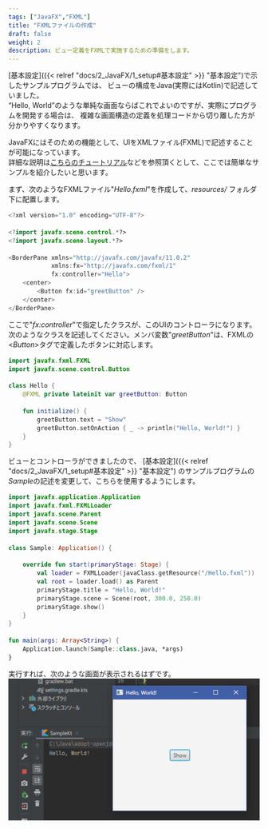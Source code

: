 ```yaml
---
tags: ["JavaFX","FXML"]
title: "FXMLファイルの作成"
draft: false
weight: 2
description: ビュー定義をFXMLで実施するための準備をします。
---
```


[基本設定]({{< relref "docs/2_JavaFX/1_setup#基本設定" >}} "基本設定")で示したサンプルプログラムでは、
ビューの構成をJava(実際にはKotlin)で記述していました。  
“Hello, World”のような単純な画面ならばこれでよいのですが、実際にプログラムを開発する場合は、
複雑な画面構造の定義を処理コードから切り離した方が分かりやすくなります。

JavaFXにはそのための機能として、UIをXMLファイル(FXML)で記述することが可能になっています。  
詳細な説明は[こちらのチュートリアル](https://docs.oracle.com/javase/jp/8/javafx/get-started-tutorial/fxml_tutorial.htm)などを参照頂くとして、ここでは簡単なサンプルを紹介したいと思います。

まず、次のようなFXMLファイル"*Hello.fxml*"を作成して、*resources/* フォルダ下に配置します。

```kotlin
<?xml version="1.0" encoding="UTF-8"?>

<?import javafx.scene.control.*?>
<?import javafx.scene.layout.*?>

<BorderPane xmlns="http://javafx.com/javafx/11.0.2"
            xmlns:fx="http://javafx.com/fxml/1"
            fx:controller="Hello">
    <center>
        <Button fx:id="greetButton" />
    </center>
</BorderPane>
```

ここで"*fx:controller*"で指定したクラスが、このUIのコントローラになります。  
次のようなクラスを記述してください。メンバ変数"*greetButton*"は、FXMLの&lt;*Button*&gt;タグで定義したボタンに対応します。

```kotlin
import javafx.fxml.FXML
import javafx.scene.control.Button

class Hello {
	@FXML private lateinit var greetButton: Button

	fun initialize() {
		greetButton.text = "Show"
		greetButton.setOnAction { _ -> println("Hello, World!") }
	}
}
```

ビューとコントローラができましたので、
[基本設定]({{< relref "docs/2_JavaFX/1_setup#基本設定" >}} "基本設定")
のサンプルプログラムの*Sample*の記述を変更して、こちらを使用するようにします。

```kotlin
import javafx.application.Application
import javafx.fxml.FXMLLoader
import javafx.scene.Parent
import javafx.scene.Scene
import javafx.stage.Stage

class Sample: Application() {

	override fun start(primaryStage: Stage) {
		val loader = FXMLLoader(javaClass.getResource("/Hello.fxml"))
		val root = loader.load() as Parent
		primaryStage.title = "Hello, World!"
		primaryStage.scene = Scene(root, 300.0, 250.0)
		primaryStage.show()
	}
}

fun main(args: Array<String>) {
	Application.launch(Sample::class.java, *args)
}
```

実行すれば、次のような画面が表示されるはずです。
![Hello, World](javafx_3.png)

